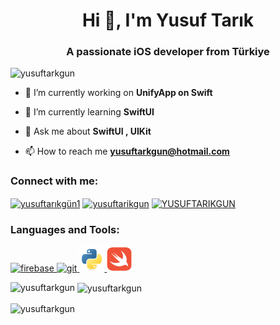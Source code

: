 <h1 align="center">Hi 👋, I'm Yusuf Tarık</h1>
<h3 align="center">A passionate iOS developer from Türkiye</h3>

<p align="left"> <img src="https://komarev.com/ghpvc/?username=yusuftarkgun&label=Profile%20views&color=0e75b6&style=flat" alt="yusuftarkgun" /> </p>

- 🔭 I’m currently working on **UnifyApp on Swift**

- 🌱 I’m currently learning **SwiftUI**

- 💬 Ask me about **SwiftUI , UIKit**

- 📫 How to reach me **yusuftarkgun@hotmail.com**

<h3 align="left">Connect with me:</h3>
<p align="left">
<a href="https://linkedin.com/in/yusuftarıkgün1" target="blank"><img align="center" src="https://raw.githubusercontent.com/rahuldkjain/github-profile-readme-generator/master/src/images/icons/Social/linked-in-alt.svg" alt="yusuftarıkgün1" height="30" width="40" /></a>
<a href="https://instagram.com/yusuftarikgun" target="blank"><img align="center" src="https://raw.githubusercontent.com/rahuldkjain/github-profile-readme-generator/master/src/images/icons/Social/instagram.svg" alt="yusuftarikgun" height="30" width="40" /></a>
<a href="https://www.youtube.com/c/yusuftarikgun" target="blank"><img align="center" src="https://raw.githubusercontent.com/rahuldkjain/github-profile-readme-generator/master/src/images/icons/Social/youtube.svg" alt="YUSUFTARIKGUN" height="30" width="40" /></a>
</p>

<h3 align="left">Languages and Tools:</h3>
<p align="left"> <a href="https://firebase.google.com/" target="_blank" rel="noreferrer"> <img src="https://www.vectorlogo.zone/logos/firebase/firebase-icon.svg" alt="firebase" width="40" height="40"/> </a> <a href="https://git-scm.com/" target="_blank" rel="noreferrer"> <img src="https://www.vectorlogo.zone/logos/git-scm/git-scm-icon.svg" alt="git" width="40" height="40"/> </a> <a href="https://www.python.org" target="_blank" rel="noreferrer"> <img src="https://raw.githubusercontent.com/devicons/devicon/master/icons/python/python-original.svg" alt="python" width="40" height="40"/> </a> <a href="https://developer.apple.com/swift/" target="_blank" rel="noreferrer"> <img src="https://raw.githubusercontent.com/devicons/devicon/master/icons/swift/swift-original.svg" alt="swift" width="40" height="40"/> </a> </p>

<p><img align="left" src="https://github-readme-stats.vercel.app/api/top-langs?username=yusuftarkgun&show_icons=true&locale=en&layout=compact" alt="yusuftarkgun" /></p>

<p>&nbsp;<img align="center" src="https://github-readme-stats.vercel.app/api?username=yusuftarkgun&show_icons=true&locale=en" alt="yusuftarkgun" /></p>

<p><img align="center" src="https://github-readme-streak-stats.herokuapp.com/?user=yusuftarkgun&" alt="yusuftarkgun" /></p>
